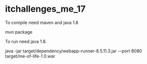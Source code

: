 # itchallenges_me_17

To compile need maven and java 1.8

mvn package


To run need java 1.8.

java -jar target/dependency/webapp-runner-8.5.11.3.jar --port 8080 target/me-of-life-1.0.war 

